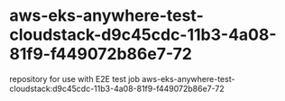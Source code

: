 # aws-eks-anywhere-test-cloudstack-d9c45cdc-11b3-4a08-81f9-f449072b86e7-72
repository for use with E2E test job aws-eks-anywhere-test-cloudstack:d9c45cdc-11b3-4a08-81f9-f449072b86e7-72
